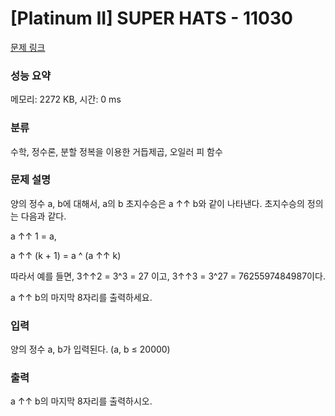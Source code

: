 # [Platinum II] SUPER HATS - 11030 

[문제 링크](https://www.acmicpc.net/problem/11030) 

### 성능 요약

메모리: 2272 KB, 시간: 0 ms

### 분류

수학, 정수론, 분할 정복을 이용한 거듭제곱, 오일러 피 함수

### 문제 설명

<p>양의 정수 a, b에 대해서, a의 b 초지수승은 a ↑↑ b와 같이 나타낸다. 초지수승의 정의는 다음과 같다.</p>

<p>a ↑↑ 1 = a,</p>

<p>a ↑↑ (k + 1) = a ^ (a ↑↑ k)</p>

<p>따라서 예를 들면, 3↑↑2 = 3^3 = 27 이고, 3↑↑3 = 3^27 = 7625597484987이다.</p>

<p>a ↑↑ b의 마지막 8자리를 출력하세요.</p>

### 입력 

 <p>양의 정수 a, b가 입력된다. (a, b ≤ 20000)</p>

### 출력 

 <p>a ↑↑ b의 마지막 8자리를 출력하시오.</p>

